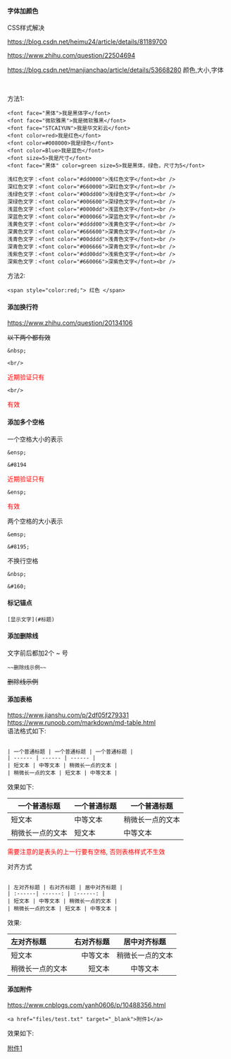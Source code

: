 #### 字体加颜色

CSS样式解决

https://blog.csdn.net/heimu24/article/details/81189700

https://www.zhihu.com/question/22504694

https://blog.csdn.net/manjianchao/article/details/53668280  颜色,大小,字体

&nbsp; 

方法1:
```
<font face="黑体">我是黑体字</font>
<font face="微软雅黑">我是微软雅黑</font>
<font face="STCAIYUN">我是华文彩云</font>
<font color=red>我是红色</font>
<font color=#008000>我是绿色</font>
<font color=Blue>我是蓝色</font>
<font size=5>我是尺寸</font>
<font face="黑体" color=green size=5>我是黑体，绿色，尺寸为5</font>
```

```
浅红色文字：<font color="#dd0000">浅红色文字</font><br /> 
深红色文字：<font color="#660000">深红色文字</font><br /> 
浅绿色文字：<font color="#00dd00">浅绿色文字</font><br /> 
深绿色文字：<font color="#006600">深绿色文字</font><br /> 
浅蓝色文字：<font color="#0000dd">浅蓝色文字</font><br /> 
深蓝色文字：<font color="#000066">深蓝色文字</font><br /> 
浅黄色文字：<font color="#dddd00">浅黄色文字</font><br /> 
深黄色文字：<font color="#666600">深黄色文字</font><br /> 
浅青色文字：<font color="#00dddd">浅青色文字</font><br /> 
深青色文字：<font color="#006666">深青色文字</font><br /> 
浅紫色文字：<font color="#dd00dd">浅紫色文字</font><br /> 
深紫色文字：<font color="#660066">深紫色文字</font><br /> 
```

方法2:

```
<span style="color:red;"> 红色 </span>
```

#### 添加换行符

https://www.zhihu.com/question/20134106

~~以下两个都有效~~
```
&nbsp;

<br/>
```
<font color=red>近期验证只有</font>  

```
<br/>
```

<font color=red>有效</font>  

#### 添加多个空格

一个空格大小的表示

```
&ensp;

&#8194
```
<font color=red>近期验证只有</font>  

```
&ensp;
```

<font color=red>有效</font>  


两个空格的大小表示

```
&emsp;

&#8195;
```

不换行空格
```
&nbsp;

&#160;
```

#### 标记锚点

```
[显示文字](#标题)
```

#### 添加删除线
文字前后都加2个 ~ 号
```
~~删除线示例~~
```
~~删除线示例~~

#### 添加表格
https://www.jianshu.com/p/2df05f279331  
https://www.runoob.com/markdown/md-table.html  
语法格式如下:  
```

| 一个普通标题 | 一个普通标题 | 一个普通标题 |
| ------ | ------ | ------ |
| 短文本 | 中等文本 | 稍微长一点的文本 |
| 稍微长一点的文本 | 短文本 | 中等文本 | 
```  
效果如下:  

| 一个普通标题 | 一个普通标题 | 一个普通标题 |
| ------ | ------ | ------ |
| 短文本 | 中等文本 | 稍微长一点的文本 |
| 稍微长一点的文本 | 短文本 | 中等文本 |

<font color=red>需要注意的是表头的上一行要有空格, 否则表格样式不生效</font>  

对齐方式
```

| 左对齐标题 | 右对齐标题 | 居中对齐标题 |
| :------| ------: | :------: |
| 短文本 | 中等文本 | 稍微长一点的文本 |
| 稍微长一点的文本 | 短文本 | 中等文本 |
```
效果:

| 左对齐标题 | 右对齐标题 | 居中对齐标题 |
| :------| ------: | :------: |
| 短文本 | 中等文本 | 稍微长一点的文本 |
| 稍微长一点的文本 | 短文本 | 中等文本 |


#### 添加附件

https://www.cnblogs.com/yanh0606/p/10488356.html

```
<a href="files/test.txt" target="_blank">附件1</a>
```

效果如下:

<a href="files/test.txt" target="_blank">附件1</a>
